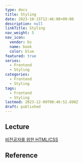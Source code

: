 ```yaml
---
type: docs
title: Styling
date: 2023-10-15T12:46:00+09:00
description: null
linkTitle: Styling
nav_weight: 5
nav_icon:
  vendor: bs
  name: book
  color: blue
featured: true
series:
  - Frontend
  - Styling
categories:
  - Frontend
  - Styling
tags:
  - Frontend
  - Styling
lastmod: 2023-12-09T00:46:52.690Z
draft: published
---
```


## Lecture

[비전공자를 위한 HTML/CSS](https://www.boostcourse.org/cs120)

## Reference
